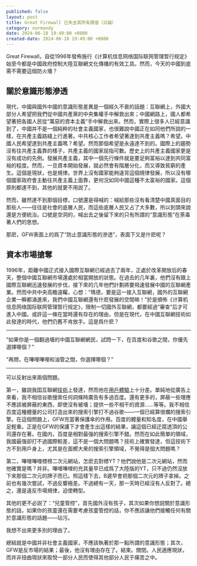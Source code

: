 ```yaml
---
published: false
layout: post
title: Great Firewall 已失去其所有價值（汎論）
category: normandy
date: 2024-06-18 19:49:00 +0800
created-date: 2024-06-18 19:49:00 +0800
---
```

<style>
    article{
        line-height: 2.5rem;
        font-family: "Arial";
        font-size: 1.2rem;
        text-indent: 3rem;
    }
</style>



Great Firewall，自從1996年發佈施行《计算机信息网络国际联网管理暂行规定》始至今都是中國政府控制大陸互聯網文化傳播的有效工具。然而，今天的中國到底需不需要這個防火墻？

關於意識形態滲透
---
現代，中國與國外中國的意識形態差異是一個經久不衰的話題：互聯網上，外國大部分人希望把我們從中國共產黨的中央集權手中解救出來；中國網路上，國人都希望著把各國人民從“萬惡的資本主義”手中解救出來。然而，實際上很多人已經意識到了，中國并不是一個純粹的社會主義國家，也很難說中國正在如同他們所説的一樣，在共產主義路綫上行進著。中共核心工作者希望著達到共產主義嗎？希望。中國人民希望達到共產主義嗎？希望。然而那個希望是永遠達不到的。國際上的趨勢沒有往共產主義靠的樣子，共產主義的國家屈指可數。歷史上的共產主義國家更是沒有成功的先例。發展共產主義，其中一個先行條件就是要足夠富裕以達到共同富裕的程度。然而，一旦資本開始發展，就必然會有階層分化，而又導致貧窮的產生。這個是現狀，也是規律。世界上沒有國家能夠違背這個規律發展，所以沒有哪個國家政府會主動往共產主義上面靠，更何況如同中國這種不太富裕的國家。這個原則都達不到，其他的就更不用説了。

然而，雖然達不到那個目標，口號還是得喊的：喊給那些沒有看清楚中國真面目的那些人——往往是社會的底層人民，而這些底層人民又占了大多數，所以到頭來說還是方便統治。口號是空洞的，喊出去之後留下來的只有所謂的“意識形態”在荼毒著人們的思想。

那麽，GFW表面上的爲了“防止意識形態的滲透”，表面下又是什麽呢？

資本市場搶奪
---
1996年，距離中國正式接入國際互聯網已經過去了兩年，正處於改革開放后的春天，整個中國互聯網市場還處於相當開放的狀態。在過去的几年裏，他們沒有跟上國際互聯網迅速發展的步伐，接下來的几年他們計劃將要飛速發展中國的互聯網產業。然而中共中央高瞻遠矚，心想：“瑪德，要是這一接入互聯網，國外的互聯網企業一瞬都涌進來，我們中國互聯網還有什麽發展的空間嘛！”於是頒佈《计算机信息网络国际联网管理暂行规定》，限制一切國外互聯網，都要經過“審查”后才可進入中國。或許這一條在當時還有存在的理由，但是在現代，在中國互聯網技術如此發達的時代，他們仍舊不肯放手。這是爲什麽？

---
“如果你是一個翻過墻的中國互聯網網民，試問一下，在百度和谷歌之間，你優先選擇哪個？”

“再問，在嗶哩嗶哩和油管之間，你選擇哪個？”

---
可以反射出來兩個問題。

第一，雖説我囯互聯網<ins>技術</ins>上發達，然而他在<ins>用戶體驗</ins>上十分差。單純地從廣告上來看，我不相信谷歌搜索任何詞條時廣告有多過百度。還有更多的，屏蔽一些理應不應該被屏蔽的東西，即使沒有被墻；提供一些不相干的資源……等等。我不相信百度這種體量的公司打造出來的搜索引擎打不過谷歌——一個已經算很爛的搜索引擎。在這個問題上，GFW充當著保護傘的作用。百度的體量和知名度，在中國舉足輕重。正是在GFW的保護下才會產生出這樣的結果，讓這個已經迂腐透頂的公司還存在著。在國内，百度是相對最强的搜索引擎不錯。然而在如此簡單的領域，我國最强卻打不過國際較差，這不是一個大問題嗎？技術上確實發達，但這技術下方不到用戶身上，尤其是在面嚮大衆的搜索引擎領域，不覺得是個大問題嗎？

第二，嗶哩嗶哩標榜二次元網站，怎麽去對標YT？他們說他是二次元網站，然而他確實是嗎？并非。嗶哩嗶哩的充其量早已成爲了大陸版的YT，只不過仍然沒放下來那個二次元的牌子而已。照這樣下去，B遲早會把那個二次元的牌子拿掉。之前也有幾次嘗試，不過反響極差。不過總有一天，那一天時已經沒有人反對了。總之，還是違反市場規律，迫使轉型。

其他的更不必説了：“兒童管控”，首先國外沒有孩子，其次如果你想説關於意識形態的話，如果你的孩童還在需要考慮孩童管控的話，你不應該讓他們接觸任何有關於意識形態的話題——玷污。

我想不出來更多別的理由了。

總結就是中國并非社會主義國家，不應該執著於那一點所謂的意識形態；其次，GFW是反市場的結果；最後，他沒有理由存在了。結束。關閉。人民適應現狀，而并非扭曲現狀來取悅一部分人民而使得其他部分人民于痛苦之中。